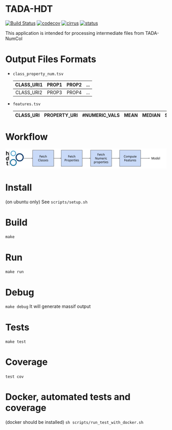 # TADA-HDT
[![Build Status](https://semaphoreci.com/api/v1/ahmad88me/tada-hdt/branches/master/badge.svg)](https://semaphoreci.com/ahmad88me/tada-hdt)
[![codecov](https://codecov.io/gh/ahmad88me/TADA-HDT/branch/master/graph/badge.svg)](https://codecov.io/gh/ahmad88me/TADA-HDT)
[![cirrus](https://api.cirrus-ci.com/github/ahmad88me/tada-hdt.svg)](https://api.cirrus-ci.com/github/ahmad88me/tada-hdt)
[![status](https://img.shields.io/badge/status-under%20development-ff69b4.svg)](https://github.com/ahmad88me/tada-hdt)


This application is intended for processing intermediate files from TADA-NumCol


# Output Files Formats
* `class_property_num.tsv`

    | CLASS_URI1 | PROP1 | PROP2 | ... |
    | :--------: | :---: | :---: | :-: |
    | CLASS_URI2 | PROP3 | PROP4 | ... |

* `features.tsv`

    | CLASS_URI | PROPERTY_URI | #NUMERIC_VALS | MEAN | MEDIAN | STD |
    | :-------: | :----------: | :-----------: | :--: | :----: | :-: | 

# Workflow
![alt text](workflow.svg)   

# Install
(on ubuntu only) See `scripts/setup.sh` 

# Build
`make`


# Run
`make run`

# Debug
`make debug`
It will generate massif output

# Tests
`make test`

# Coverage
`test cov`

# Docker, automated tests and coverage
(docker should be installed)
`sh scripts/run_test_with_docker.sh`

